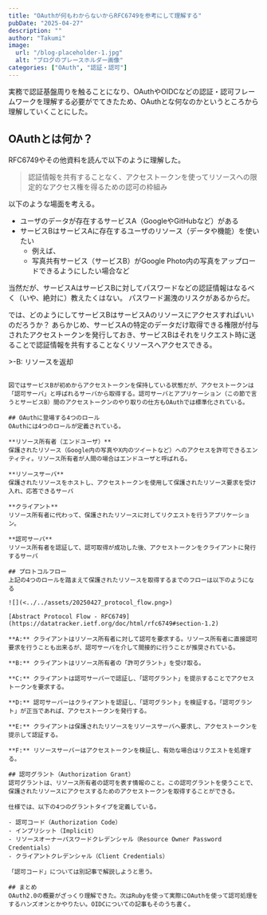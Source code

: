 ```yaml
---
title: "OAuthが何もわからないからRFC6749を参考にして理解する"
pubDate: "2025-04-27"
description: ""
author: "Takumi"
image:
  url: "/blog-placeholder-1.jpg"
  alt: "ブログのプレースホルダー画像"
categories: ["OAuth", "認証・認可"]
---
```


実務で認証基盤周りを触ることになり、OAuthやOIDCなどの認証・認可フレームワークを理解する必要がでてきたため、OAuthとな何なのかというところから理解していくことにした。

## OAuthとは何か？

RFC6749やその他資料を読んで以下のように理解した。
>認証情報を共有することなく、アクセストークンを使ってリソースへの限定的なアクセス権を得るための認可の枠組み

以下のような場面を考える。

- ユーザのデータが存在するサービスA（GoogleやGitHubなど）がある
- サービスBはサービスAに存在するユーザのリソース（データや機能）を使いたい
  - 例えば、
  - 写真共有サービス（サービスB）がGoogle Photo内の写真をアップロードできるようにしたい場合など

当然だが、サービスAはサービスBに対してパスワードなどの認証情報はなるべく（いや、絶対に）教えたくはない。
パスワード漏洩のリスクがあるからだ。

では、どのようにしてサービスBはサービスAのリソースにアクセスすればいいのだろうか？
あらかじめ、サービスAの特定のデータだけ取得できる権限が付与されたアクセストークンを発行しておき、サービスBはそれをリクエスト時に送ることで認証情報を共有することなくリソースへアクセスできる。

<!-- ```mermaid
sequenceDiagram
    participant B as サービスB
    participant A as サービスA
    
    Note over B: アクセストークンを保持
    
    B->>+A: リクエスト with アクセストークン
    Note over A: トークンを検証
    A-->>-B: リソースを返却
``` -->

図ではサービスBが初めからアクセストークンを保持している状態だが、アクセストークンは「認可サーバ」と呼ばれるサーバから取得する。認可サーバとアプリケーション（この節で言うとサービスB）間のアクセストークンのやり取りの仕方もOAuthでは標準化されている。

## OAuthに登場する4つのロール
OAuthには4つのロールが定義されている。

**リソース所有者（エンドユーザ）**
保護されたリソース（Google内の写真やX内のツイートなど）へのアクセスを許可できるエンティティ。リソース所有者が人間の場合はエンドユーザと呼ばれる。

**リソースサーバ**
保護されたリソースをホストし、アクセストークンを使用して保護されたリソース要求を受け入れ、応答できるサーバ

**クライアント**
リソース所有者に代わって、保護されたリソースに対してリクエストを行うアプリケーション。

**認可サーバ**
リソース所有者を認証して、認可取得が成功した後、アクセストークンをクライアントに発行するサーバ

## プロトコルフロー
上記の4つのロールを踏まえて保護されたリソースを取得するまでのフローは以下のようになる

![](<../../assets/20250427_protocol_flow.png>)

[Abstract Protocol Flow - RFC6749](https://datatracker.ietf.org/doc/html/rfc6749#section-1.2)

**A:** クライアントはリソース所有者に対して認可を要求する。リソース所有者に直接認可要求を行うことも出来るが、認可サーバを介して間接的に行うことが推奨されている。

**B:** クライアントはリソース所有者の「許可グラント」を受け取る。

**C:** クライアントは認可サーバーで認証し、「認可グラント」を提示することでアクセストークンを要求する。

**D:** 認可サーバーはクライアントを認証し、「認可グラント」を検証する。「認可グラント」が正当であれば、アクセストークンを発行する。

**E:** クライアントは保護されたリソースをリソースサーバへ要求し、アクセストークンを提示して認証する。

**F:** リソースサーバーはアクセストークンを検証し、有効な場合はリクエストを処理する。

## 認可グラント（Authorization Grant）
認可グラントは、リソース所有者の認可を表す情報のこと。この認可グラントを使うことで、保護されたリソースにアクセスするためのアクセストークンを取得することができる。

仕様では、以下の4つのグラントタイプを定義している。

- 認可コード（Authorization Code）
- インプリシット（Implicit）
- リソースオーナーパスワードクレデンシャル（Resource Owner Password Credentials）
- クライアントクレデンシャル（Client Credentials）

「認可コード」については別記事で解説しようと思う。

## まとめ
OAuth2.0の概要がざっくり理解できた。次はRubyを使って実際にOAuthを使って認可処理をするハンズオンとかやりたい。OIDCについての記事もそのうち書く。
